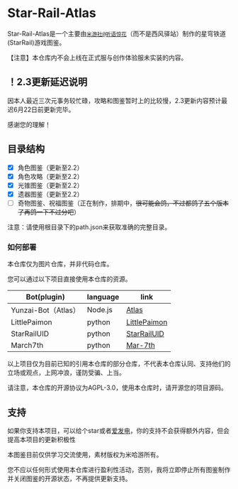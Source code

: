 # Star-Rail-Atlas
Star-Rail-Atlas是一个主要由[`米游社@听语惊花`](https://bbs.mihoyo.com/ys/accountCenter/postList?id=289918413)（而不是西风驿站）制作的星穹铁道(StarRail)游戏图鉴。

【注意】本仓库内不会上线在正式服与创作体验服未实装的内容。

## ！2.3更新延迟说明

因本人最近三次元事务较忙碌，攻略和图鉴暂时上的比较慢，2.3更新内容预计最迟6月22日前更新完毕。

感谢您的理解！

## 目录结构
- [x] 角色图鉴（更新至2.2）
- [x] 角色攻略（更新至2.2）
- [x] 光锥图鉴（更新至2.2）
- [x] 遗器图鉴（更新至2.2）
- [ ] 奇物图鉴、祝福图鉴（正在制作，排期中，~~很可能会鸽，不过都鸽了五个版本了再鸽一下不过分吧~~）

注意：请使用根目录下的path.json来获取准确的完整目录。

### 如何部署

本仓库仅为图片仓库，并非代码仓库。

您可以通过以下项目直接使用本仓库的资源。

| Bot(plugin)         | language | link                                                         |
| ------------------- | -------- | ------------------------------------------------------------ |
| Yunzai-Bot（Atlas） | Node.js  | [Atlas](https://github.com/Nwflower/atlas)                   |
| LittlePaimon        | python   | [LittlePaimon](https://github.com/CMHopeSunshine/LittlePaimon) |
| StarRailUID         | python   | [StarRailUID](https://github.com/qwerdvd/StarRailUID)        |
| March7th            | python   | [Mar-7th](https://github.com/Mar-7th/March7th)               |

以上项目仅为目前已知的引用本仓库的部分仓库，不代表本仓库认同、支持他们的立场或观点，上网冲浪，谨防受骗、上当。

请注意，本仓库的开源协议为AGPL-3.0，使用本仓库时，请开源您的项目源码。

## 支持

如果你支持本项目，可以给个star或者[爱发电](https://afdian.net/a/Nwflower)，你的支持不会获得额外内容，但会提高本项目的更新积极性

本图鉴目前仅供学习交流使用，素材版权为米哈游所有。

您不应以任何形式使用本仓库进行盈利性活动，否则，我将立即停止所有图鉴制作并关闭图鉴的开源状态，不再提供更新支持。